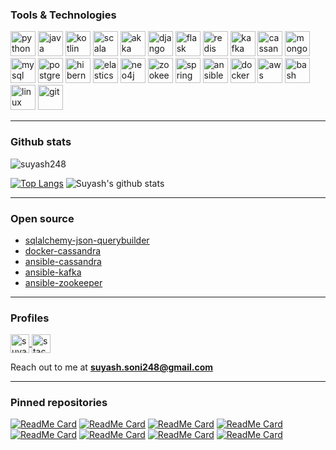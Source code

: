 ### Tools & Technologies

<p align="left">
  <!-- Python -->
  <img src="https://www.vectorlogo.zone/logos/python/python-icon.svg" alt="python" width="40" height="40"/> 
  <!-- Java -->
  <img src="https://www.vectorlogo.zone/logos/java/java-icon.svg" alt="java" width="40" height="40"/> 
  <!-- Kotlin -->
  <img src="https://www.vectorlogo.zone/logos/kotlinlang/kotlinlang-icon.svg" alt="kotlin" width="40" height="40"/> 
  <!-- Scala -->
  <img src="https://github.com/detain/svg-logos/blob/master/svg/scala-4.svg" alt="scala" width="40" height="40"/>
  <!-- Akka -->
  <img src="https://www.vectorlogo.zone/logos/databricks/databricks-icon.svg" alt="akka" width="40" height="40"/>
  <!-- Django -->
  <img src="https://www.vectorlogo.zone/logos/djangoproject/djangoproject-ar21.svg" alt="django" width="40" height="40"/> 
  <!-- Flask -->
  <img src="https://www.vectorlogo.zone/logos/pocoo_flask/pocoo_flask-icon.svg" alt="flask" width="40" height="40"/> 
  <!-- Redis -->
  <img src="https://www.vectorlogo.zone/logos/redis/redis-icon.svg" alt="redis" width="40" height="40"/> 
  <!-- Kafka -->
  <img src="https://www.vectorlogo.zone/logos/apache_kafka/apache_kafka-icon.svg" alt="kafka" width="40" height="40"/> 
  <!-- Cassandra -->
  <img src="https://www.vectorlogo.zone/logos/apache_cassandra/apache_cassandra-icon.svg" alt="cassandra" width="40" height="40"/> 
  <!-- MongoDB -->
  <img src="https://www.vectorlogo.zone/logos/mongodb/mongodb-ar21.svg" alt="mongodb" width="40" height="40"/> 
  <!-- MySQL -->
  <img src="https://www.vectorlogo.zone/logos/mysql/mysql-official.svg" alt="mysql" width="40" height="40"/> 
  <!-- PostgreSQL -->
  <img src="https://www.vectorlogo.zone/logos/postgresql/postgresql-icon.svg" alt="postgresql" width="40" height="40"/> 
  <!-- Hibernate -->
  <img src="https://www.vectorlogo.zone/logos/hibernate/hibernate-icon.svg" alt="hibernate" width="40" height="40"/> 
  <!-- Elasticsearch -->
  <img src="https://www.vectorlogo.zone/logos/elastic/elastic-icon.svg" alt="elasticsearch" width="40" height="40"/> 
  <!-- Neo4j -->
  <img src="https://www.vectorlogo.zone/logos/neo4j/neo4j-icon.svg" alt="neo4j" width="40" height="40"/>
  <!-- Zookeeper -->
  <img src="https://www.vectorlogo.zone/logos/apache_zookeeper/apache_zookeeper-icon.svg" alt="zookeeper" width="40" height="40"/>
  <!-- Spring -->
  <img src="https://www.vectorlogo.zone/logos/springio/springio-icon.svg" alt="spring" width="40" height="40"/>
  <!-- Ansible -->
  <img src="https://cdn.jsdelivr.net/npm/simple-icons@3.0.1/icons/ansible.svg" alt="ansible" width="40" height="40"/>
  <!-- Docker -->
  <img src="https://www.vectorlogo.zone/logos/docker/docker-official.svg" alt="docker" width="40" height="40"/> 
  <!-- AWS -->
  <img src="https://cdn.jsdelivr.net/npm/simple-icons@3.0.1/icons/amazonaws.svg" alt="aws" width="40" height="40"/> 
  <!-- Bash -->
  <img src="https://www.vectorlogo.zone/logos/gnu_bash/gnu_bash-icon.svg" alt="bash" width="40" height="40"/>
  <!-- Linux -->
  <img src="https://www.vectorlogo.zone/logos/linux/linux-icon.svg" alt="linux" width="40" height="40"/> 
  <!-- Git -->
  <img src="https://www.vectorlogo.zone/logos/git-scm/git-scm-icon.svg" alt="git" width="40" height="40"/> 
</p>

---

### Github stats

<p align="left"> 
<img src="https://komarev.com/ghpvc/?username=suyash248" alt="suyash248" /> 
  
[![Top Langs](https://github-readme-stats.vercel.app/api/top-langs/?username=suyash248&layout=compact&card_width=270)](https://github.com/suyash248)
![Suyash's github stats](https://github-readme-stats.vercel.app/api?username=suyash248&show_icons=true&include_all_commits=true&count_private=true&hide=issues,contribs&line_height=31&card_width=200)

--- 

### Open source

* [sqlalchemy-json-querybuilder](https://pypi.org/project/sqlalchemy-json-querybuilder/1.2.3)
* [docker-cassandra](https://hub.docker.com/repository/docker/suyash248/cassandra)
* [ansible-cassandra](https://galaxy.ansible.com/suyash248/ansible_role_cassandra)
* [ansible-kafka](https://galaxy.ansible.com/suyash248/ansible_role_kafka)
* [ansible-zookeeper](https://galaxy.ansible.com/suyash248/ansible_role_zookeeper)

---

### Profiles

<p align="left">
<a href="https://linkedin.com/in/suyash248" target="blank">
  <img align="center" src="https://www.vectorlogo.zone/logos/linkedin/linkedin-icon.svg" alt="suyash248" height="30" width="30" />
</a>
<a href="https://stackoverflow.com/users/3478114/suyash-soni" target="blank">
  <img align="center" src="https://www.vectorlogo.zone/logos/stackoverflow/stackoverflow-icon.svg" alt="stackoverflow" height="30" width="30" />
</a>
</p>
   
Reach out to me at **suyash.soni248@gmail.com**

---

### Pinned repositories

[![ReadMe Card](https://github-readme-stats.vercel.app/api/pin/?username=suyash248&repo=sqlalchemy-json-querybuilder&bg_color=30,e96443,904e95&title_color=fff&text_color=fff&theme=radical)](https://github.com/suyash248/sqlalchemy-json-querybuilder)
[![ReadMe Card](https://github-readme-stats.vercel.app/api/pin/?username=suyash248&repo=persistent-zeromq&bg_color=30,e96443,904e95&title_color=fff&text_color=fff&theme=radical)](https://github.com/suyash248/persistent-zeromq)
[![ReadMe Card](https://github-readme-stats.vercel.app/api/pin/?username=suyash248&repo=cloud-file-sync&bg_color=30,e96443,904e95&title_color=fff&text_color=fff&theme=radical)](https://github.com/suyash248/cloud-file-sync)
[![ReadMe Card](https://github-readme-stats.vercel.app/api/pin/?username=suyash248&repo=ds_algo&bg_color=30,e96443,904e95&title_color=fff&text_color=fff&theme=radical)](https://github.com/suyash248/ds_algo)
[![ReadMe Card](https://github-readme-stats.vercel.app/api/pin/?username=suyash248&repo=notifier&bg_color=30,e96443,904e95&title_color=fff&text_color=fff&theme=radical)](https://github.com/suyash248/notifier)
[![ReadMe Card](https://github-readme-stats.vercel.app/api/pin/?username=suyash248&repo=ansible-role-cassandra&bg_color=30,e96443,904e95&title_color=fff&text_color=fff&theme=radical)](https://github.com/suyash248/ansible-role-cassandra)
[![ReadMe Card](https://github-readme-stats.vercel.app/api/pin/?username=suyash248&repo=tweety&bg_color=30,e96443,904e95&title_color=fff&text_color=fff&theme=radical)](https://github.com/suyash248/tweety)
[![ReadMe Card](https://github-readme-stats.vercel.app/api/pin/?username=suyash248&repo=plagiarism_detection&bg_color=40,e96443,904e95&title_color=fff&text_color=fff&theme=radical)](https://github.com/suyash248/plagiarism_detection)

    
